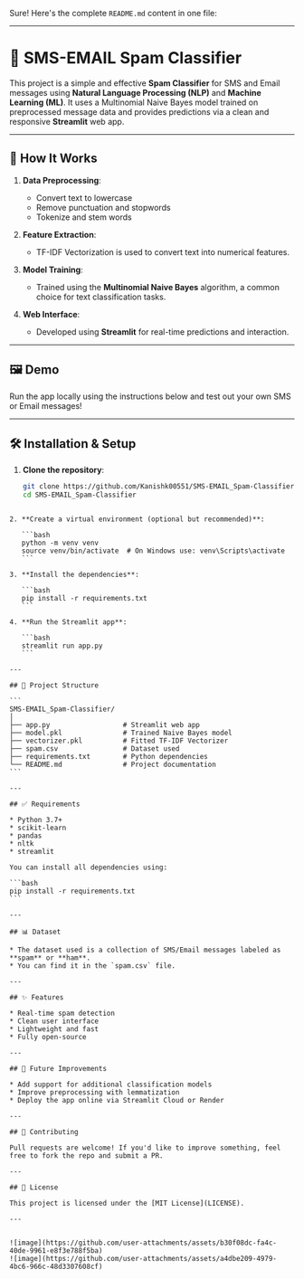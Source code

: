 Sure! Here's the complete `README.md` content in one file:

---

# 📩 SMS-EMAIL Spam Classifier

This project is a simple and effective **Spam Classifier** for SMS and Email messages using **Natural Language Processing (NLP)** and **Machine Learning (ML)**. It uses a Multinomial Naive Bayes model trained on preprocessed message data and provides predictions via a clean and responsive **Streamlit** web app.

---

## 🧠 How It Works

1. **Data Preprocessing**:
   - Convert text to lowercase
   - Remove punctuation and stopwords
   - Tokenize and stem words

2. **Feature Extraction**:
   - TF-IDF Vectorization is used to convert text into numerical features.

3. **Model Training**:
   - Trained using the **Multinomial Naive Bayes** algorithm, a common choice for text classification tasks.

4. **Web Interface**:
   - Developed using **Streamlit** for real-time predictions and interaction.

---

## 🖼️ Demo

Run the app locally using the instructions below and test out your own SMS or Email messages!

---

## 🛠️ Installation & Setup

1. **Clone the repository**:
   ```bash
   git clone https://github.com/Kanishk00551/SMS-EMAIL_Spam-Classifier.git
   cd SMS-EMAIL_Spam-Classifier
````

2. **Create a virtual environment (optional but recommended)**:

   ```bash
   python -m venv venv
   source venv/bin/activate  # On Windows use: venv\Scripts\activate
   ```

3. **Install the dependencies**:

   ```bash
   pip install -r requirements.txt
   ```

4. **Run the Streamlit app**:

   ```bash
   streamlit run app.py
   ```

---

## 📁 Project Structure

```
SMS-EMAIL_Spam-Classifier/
│
├── app.py                  # Streamlit web app
├── model.pkl               # Trained Naive Bayes model
├── vectorizer.pkl          # Fitted TF-IDF Vectorizer
├── spam.csv                # Dataset used
├── requirements.txt        # Python dependencies
└── README.md               # Project documentation
```

---

## ✅ Requirements

* Python 3.7+
* scikit-learn
* pandas
* nltk
* streamlit

You can install all dependencies using:

```bash
pip install -r requirements.txt
```

---

## 📊 Dataset

* The dataset used is a collection of SMS/Email messages labeled as **spam** or **ham**.
* You can find it in the `spam.csv` file.

---

## ✨ Features

* Real-time spam detection
* Clean user interface
* Lightweight and fast
* Fully open-source

---

## 📌 Future Improvements

* Add support for additional classification models
* Improve preprocessing with lemmatization
* Deploy the app online via Streamlit Cloud or Render

---

## 🤝 Contributing

Pull requests are welcome! If you'd like to improve something, feel free to fork the repo and submit a PR.

---

## 📄 License

This project is licensed under the [MIT License](LICENSE).

---


![image](https://github.com/user-attachments/assets/b30f08dc-fa4c-40de-9961-e8f3e788f5ba)
![image](https://github.com/user-attachments/assets/a4dbe209-4979-4bc6-966c-48d3307608cf)
